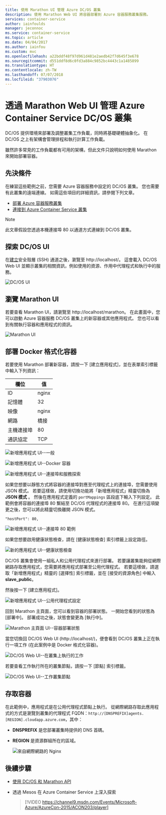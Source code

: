 ```yaml
---
title: 使用 Marathon UI 管理 Azure DC/OS 叢集
description: 使用 Marathon Web UI 將容器部署到 Azure 容器服務叢集服務。
services: container-service
author: iainfoulds
manager: jeconnoc
ms.service: container-service
ms.topic: article
ms.date: 04/04/2017
ms.author: iainfou
ms.custom: mvc
ms.openlocfilehash: a22bddf48f97d961d481e2aedb42f7d645f3e678
ms.sourcegitcommit: d551ddf8d6c0fd3a884c9852bc4443c1a1485899
ms.translationtype: HT
ms.contentlocale: zh-TW
ms.lasthandoff: 07/07/2018
ms.locfileid: "37903076"
---
```

# <a name="manage-an-azure-container-service-dcos-cluster-through-the-marathon-web-ui"></a>透過 Marathon Web UI 管理 Azure Container Service DC/OS 叢集

DC/OS 提供環境來部署及調整叢集工作負載，同時將基礎硬體抽象化。 在 DC/OS 之上有架構會管理排程和執行計算工作負載。

雖然許多常見的工作負載都有可用的架構，但此文件只說明如何使用 Marathon 來開始部署容器。 


## <a name="prerequisites"></a>先決條件
在練習這些範例之前，您需要 Azure 容器服務中設定的 DC/OS 叢集。 您也需要有此叢集的遠端連線。 如需這些項目的詳細資訊，請參閱下列文章。

* [部署 Azure 容器服務叢集](container-service-deployment.md)
* [連接到 Azure Container Service 叢集](../container-service-connect.md)

> [!NOTE]
> 此文章假設您透過本機連接埠 80 以通道方式連線到 DC/OS 叢集。
>

## <a name="explore-the-dcos-ui"></a>探索 DC/OS UI
在[建立](../container-service-connect.md)安全殼層 (SSH) 通道之後，瀏覽至 http://localhost/。 這會載入 DC/OS Web UI 並顯示叢集的相關資訊，例如使用的資源、作用中代理程式和執行中的服務。

![DC/OS UI](./media/container-service-mesos-marathon-ui/dcos2.png)

## <a name="explore-the-marathon-ui"></a>瀏覽 Marathon UI
若要查看 Marathon UI，請瀏覽至 http://localhost/marathon。 在此畫面中，您可以啟動 Azure 容器服務 DC/OS 叢集上的新容器或其他應用程式。 您也可以看到有關執行容器和應用程式的資訊。  

![Marathon UI](./media/container-service-mesos-marathon-ui/dcos3.png)

## <a name="deploy-a-docker-formatted-container"></a>部署 Docker 格式化容器
若要使用 Marathon 部署新容器，請按一下 [建立應用程式]，並在表單索引標籤中輸入下列資訊：

| 欄位 | 值 |
| --- | --- |
| ID |nginx |
| 記憶體 | 32 |
| 映像 |nginx |
| 網路 |橋接 |
| 主機連接埠 |80 |
| 通訊協定 |TCP |

![新增應用程式 UI--一般](./media/container-service-mesos-marathon-ui/dcos4.png)

![新增應用程式 UI--Docker 容器](./media/container-service-mesos-marathon-ui/dcos5.png)

![新增應用程式 UI--連接埠和服務探索](./media/container-service-mesos-marathon-ui/dcos6.png)

如果您想要以靜態方式將容器的連接埠對應至代理程式上的連接埠，您需要使用 JSON 模式。 若要這樣做，請使用切換功能將「新增應用程式」精靈切換為 **JSON 模式** 。 然後在應用程式定義的 `portMappings` 區段底下輸入下列設定。 此範例會將容器的連接埠 80 繫結至 DC/OS 代理程式的連接埠 80。 在進行這項變更之後，您可以將此精靈切換離開 JSON 模式。

```none
"hostPort": 80,
```

![新增應用程式 UI--連接埠 80 範例](./media/container-service-mesos-marathon-ui/dcos13.png)

如果您想要啟用健康狀態檢查，請在 [健康狀態檢查] 索引標籤上設定路徑。

![新的應用程式 UI--健康狀態檢查](./media/container-service-mesos-marathon-ui/dcos_healthcheck.png)

DC/OS 叢集會使用一組私人和公用代理程式來進行部署。 若要讓叢集能夠從網際網路存取應用程式，您需要將應用程式部署至公用代理程式。 若要這樣做，請選取「新增應用程式」精靈的 [選擇性] 索引標籤，並在 [接受的資源角色] 中輸入 **slave_public**。

然後按一下 [建立應用程式]。

![新增應用程式 UI--公用代理程式設定](./media/container-service-mesos-marathon-ui/dcos14.png)

回到 Marathon 主頁面，您可以看到容器的部署狀態。 一開始您看到的狀態為 [部署中]。 部署成功之後，狀態會變更為 [執行中]。

![Marathon 主頁面 UI--容器部署狀態](./media/container-service-mesos-marathon-ui/dcos7.png)

當您切換回 DC/OS Web UI (http://localhost/)，便會看到 DC/OS 叢集上正在執行一項工作 (在此案例中是 Docker 格式化容器)。

![DC/OS Web UI--在叢集上執行的工作](./media/container-service-mesos-marathon-ui/dcos8.png)

若要查看工作執行所在的叢集節點，請按一下 [節點] 索引標籤。

![DC/OS Web UI--工作叢集節點](./media/container-service-mesos-marathon-ui/dcos9.png)

## <a name="reach-the-container"></a>存取容器

在此範例中，應用程式是在公用代理程式節點上執行。 從網際網路存取此應用程式的方式是瀏覽到叢集的代理程式 FQDN：`http://[DNSPREFIX]agents.[REGION].cloudapp.azure.com`，其中：

* **DNSPREFIX** 是您部署叢集時提供的 DNS 首碼。
* **REGION** 是資源群組所在的區域。

    ![來自網際網路的 Nginx](./media/container-service-mesos-marathon-ui/nginx.png)


## <a name="next-steps"></a>後續步驟
* [使用 DC/OS 和 Marathon API](container-service-mesos-marathon-rest.md)

* 透過 Mesos 在 Azure Container Service 上深入探索

    > [!VIDEO https://channel9.msdn.com/Events/Microsoft-Azure/AzureCon-2015/ACON203/player]
    > 
